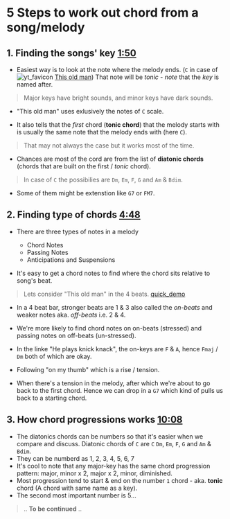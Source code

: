# 5 Steps to work out chord from a song/melody

## 1. Finding the songs' key [1:50](https://www.youtube.com/watch?v=ilcfgQ3lZus&t=110s)

- Easiest way is to look at the note where the melody ends. (`C` in case of ![yt_favicon](https://www.youtube.com/s/desktop/e9a67dcd/img/favicon.ico)  [This old man](https://youtu.be/v0_iIpfdTXw)) That note will be *tonic* - *note* that the *key* is named after.

> Major keys have bright sounds, and minor keys have dark sounds.

- "This old man" uses exlusively the notes of `C` scale.

- It also tells that the _first_ chord (**tonic chord**) that the melody starts with is usually the same note that the melody ends with (here `C`).

> That may not always the case but it works most of the time.

- Chances are most of the cord are from the list of **diatonic chords** (chords that are built on the first / *tonic* chord).

> In case of `C` the possibilies are `Dm`, `Em`, `F`, `G` and `Am` & `Bdim`.

- Some of them might be extenstion like `G7` or `FM7`.

## 2. Finding type of chords [4:48](https://www.youtube.com/watch?v=ilcfgQ3lZus&t=288s)

- There are three types of notes in a melody
  - Chord Notes
  - Passing Notes
  - Anticipations and Suspensions

- It's easy to get a chord notes to find where the chord sits relative to song's beat.

> Lets consider "This old man" in the 4 beats. [quick_demo](https://youtu.be/ilcfgQ3lZus?list=PLpOuhygfD7QmXR6JEBHlScLaQzcu1qjej&t=367)

- In a 4 beat bar, stronger beats are 1 & 3 also called the *on-beats* and weaker notes aka. *off-beats* i.e. 2 & 4.
- We're more likely to find chord notes on on-beats (stressed) and passing notes on off-beats (un-stressed).

- In the linke "He plays knick knack", the on-keys are `F` & `A`, hence `Fmaj` / `Dm` both of which are okay.

- Following "on my thumb" which is a rise / tension.

- When there's a tension in the melody, after which we're about to go back to the first chord. Hence we can drop in a `G7` which kind of pulls us back to a starting chord.

## 3. How chord progressions works [10:08](https://www.youtube.com/watch?v=ilcfgQ3lZus&t=608s)

- The diatonics chords can be numbers so that it's easier when we compare and discuss. Diatonic chords of `C` are `C` `Dm`, `Em`, `F`, `G` and `Am` & `Bdim`.
- They can be numberd as 1, 2, 3, 4, 5, 6, 7
- It's cool to note that any major-key has the same chord progression pattern: major, minor x 2, major x 2, minor, diminished.
- Most progression tend to start & end on the number `1` chord - aka. **tonic** chord (A chord with same name as a key).
- The second most important number is 5...

> .. **To be continued** ..
